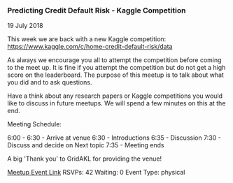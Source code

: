 ### Predicting Credit Default Risk - Kaggle Competition
19 July 2018

This week we are back with a new Kaggle competition: https://www.kaggle.com/c/home-credit-default-risk/data

As always we encourage you all to attempt the competition before coming to the meet up. It is fine if you attempt the competition but do not get a high score on the leaderboard. The purpose of this meetup is to talk about what you did and to ask questions.

Have a think about any research papers or Kaggle competitions you would like to discuss in future meetups. We will spend a few minutes on this at the end.

Meeting Schedule:

6:00 - 6:30 - Arrive at venue
6:30 - Introductions
6:35 - Discussion
7:30 - Discuss and decide on Next topic
7:35 - Meeting ends

A big 'Thank you' to GridAKL for providing the venue!

[Meetup Event Link](https://www.meetup.com/Data-Science-Discussion-Auckland/events/251313884)
RSVPs: 42
Waiting: 0
Event Type: physical
